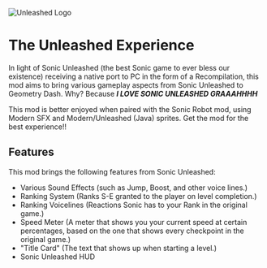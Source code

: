 ![Unleashed Logo](saritahhh.unleashed_experience/modHeader.png?scale=0.555)

# The Unleashed Experience

In light of Sonic Unleashed (the best Sonic game to ever bless our existence) receiving a native port to PC in the form of a Recompilation, this mod aims to bring various gameplay aspects from Sonic Unleashed to Geometry Dash.
Why? Because ***I LOVE SONIC UNLEASHED GRAAAHHHH***

This mod is better enjoyed when paired with the Sonic Robot mod, using Modern SFX and Modern/Unleashed (Java) sprites. Get the mod for the best experience!!

## Features

This mod brings the following features from Sonic Unleashed:

- Various Sound Effects (such as Jump, Boost, and other voice lines.)
- Ranking System (Ranks S-E granted to the player on level completion.)
- Ranking Voicelines (Reactions Sonic has to your Rank in the original game.)
- Speed Meter (A meter that shows you your current speed at certain percentages, based on the one that shows every checkpoint in the original game.)
- "Title Card" (The text that shows up when starting a level.)
- Sonic Unleashed HUD